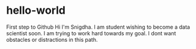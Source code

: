 # hello-world
First step to Github
Hi I'm Snigdha. I am student wishing to become a data scientist soon. 
I am trying to work hard towards my goal. 
I dont want obstacles or distractions in this path. 
